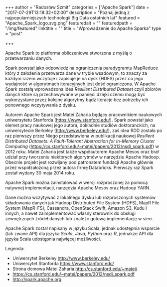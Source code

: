 +++
author = "Radosław Szmit"
categories = ["Apache Spark"]
date = "2017-07-29T13:18:32+02:00"
description = "Poznaj jedną z najpopularniejszych technologii Big Data ostatnich lat"
featured = "Apache_Spark_logo.svg.png"
featuredalt = ""
featuredpath = "/img/featured"
linktitle = ""
title = "Wprowadzenie do Apache Sparka"
type = "post"

+++

Apache Spark to platforma obliczeniowa stworzona z myślą o przetwarzaniu danych.

Spark powstał jako odpowiedź na ograniczenia paradygramtu MapReduce który z założenia przetwarza dane w trybie wsadowym, to znaczy za każdym razem wczytuje i zapisuje je na dysk (HDFS) przez co jego wydajność w algorytmach iteracyjnych jest dość ograniczona. W Apache Spark zostałą wprowadzona idea *Resilient Distributed Dataset* czyli zbiorów danych które są przechowywane w pamięci dzięki czemu mogą być wykorzystane przez kolejne algorytmy bądź iteracje bez potrzeby ich ponownego wczytywania z dysku.

Autorem Apache Spark jest Matei Zaharia będący pracownikiem naukowych uniwersytetu Stanforda (https://www.stanford.edu/). Spark powstał jako elemet pracy naukowej jego autora, dokładnie studiów doktoranckich, na uniwersytecie Berkeley (http://www.berkeley.edu/), zaś idea RDD została po raz pierwszy przez Niego przedstawiona w publikacji naukowej *Resilient Distributed Datasets: A Fault-Tolerant Abstraction for In-Memory Cluster Computing* (https://cs.stanford.edu/~matei/papers/2012/nsdi_spark.pdf) w 2012 roku. Matei Zaharia jest także współautorem Apache Mesos oraz brał udział przy tworzeniu niektórych algorytmów w narzędziu Apache Hadoop. Obecnie projekt jest rozwijany pod patronatem fundacji Apache głównie przez współzałożoną przez autora firmę Databricks. Pierwszy raz Spark został wydany 30 maja 2014 roku.

Apache Spark można zainstalować w wersji rozproszonej za pomocą natywnej implementacji, narzędzia Apache Mesos oraz Hadoop YARN.

Dane można wczytywać z lokalnego dysku lub rozproszonych systemów składowania danych jak Hadoop Distributed File System (HDFS), MapR File System (MapR-FS), Cassandra, OpenStack Swift, Amazon S3, Kudu i innych, a nawet zaimplementować własny sterownik do obsługi zewnętrznych źródeł danych lub znaleźć gotową implementację w sieci.

Apache Spark został napisany w języku Scala, jednak udostępnia wsparcie (tak zwane API) dla języka *Scala*, *Java*, *Python* oraz *R*, jednakże API dla języka Scala udostępnia najwięcej możliwości.

Legenda:
* Uniwersytet Berkeley http://www.berkeley.edu/
* Uniwersytet Stanforda https://www.stanford.edu/
* Strona domowa Matei Zaharia http://cs.stanford.edu/~matei/
* https://cs.stanford.edu/~matei/papers/2012/nsdi_spark.pdf
* http://spark.apache.org